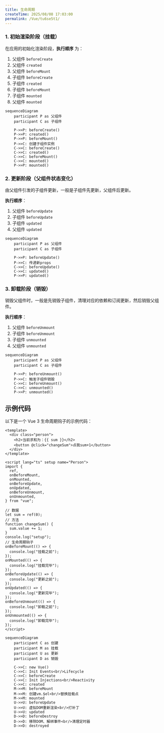 ```yaml
---
title: 生命周期
createTime: 2025/08/08 17:03:00
permalink: /Vue/tu6se5t1/
---
```


### 1. 初始渲染阶段（挂载）

在应用的初始化渲染阶段，**执行顺序** 为：

1. 父组件 `beforeCreate`
2. 父组件 `created`
3. 父组件 `beforeMount`
4. 子组件 `beforeCreate`
5. 子组件 `created`
6. 子组件 `beforeMount`
7. 子组件 `mounted`
8. 父组件 `mounted`

```mermaid
sequenceDiagram
    participant P as 父组件
    participant C as 子组件

    P->>P: beforeCreate()
    P->>P: created()
    P->>P: beforeMount()
    P->>C: 创建子组件实例
    C->>C: beforeCreate()
    C->>C: created()
    C->>C: beforeMount()
    C->>C: mounted()
    P->>P: mounted()
```

### 2. 更新阶段（父组件状态变化）

由父组件引发的子组件更新，一般是子组件先更新，父组件后更新。

**执行顺序**：

1. 父组件 `beforeUpdate`
2. 子组件 `beforeUpdate`
3. 子组件 `updated`
4. 父组件 `updated`

```mermaid
sequenceDiagram
    participant P as 父组件
    participant C as 子组件

    P->>P: beforeUpdate()
    P->>C: 传递新props
    C->>C: beforeUpdate()
    C->>C: updated()
    P->>P: updated()
```

### 3. 卸载阶段（销毁）

销毁父组件时，一般是先销毁子组件，清理对应的依赖和订阅更新，然后销毁父组件。

**执行顺序**：

1. 父组件 `beforeUnmount`
2. 子组件 `beforeUnmount`
3. 子组件 `unmounted`
4. 父组件 `unmounted`

```mermaid
sequenceDiagram
    participant P as 父组件
    participant C as 子组件

    P->>P: beforeUnmount()
    P->>C: 触发子组件销毁
    C->>C: beforeUnmount()
    C->>C: unmounted()
    P->>P: unmounted()
```

## 示例代码

以下是一个 Vue 3 生命周期钩子的示例代码：

```vue
<template>
  <div class="person">
    <h2>当前求和为：{{ sum }}</h2>
    <button @click="changeSum">点我sum+1</button>
  </div>
</template>

<script lang="ts" setup name="Person">
import {
  ref,
  onBeforeMount,
  onMounted,
  onBeforeUpdate,
  onUpdated,
  onBeforeUnmount,
  onUnmounted,
} from "vue";

// 数据
let sum = ref(0);
// 方法
function changeSum() {
  sum.value += 1;
}
console.log("setup");
// 生命周期钩子
onBeforeMount(() => {
  console.log("挂载之前");
});
onMounted(() => {
  console.log("挂载完毕");
});
onBeforeUpdate(() => {
  console.log("更新之前");
});
onUpdated(() => {
  console.log("更新完毕");
});
onBeforeUnmount(() => {
  console.log("卸载之前");
});
onUnmounted(() => {
  console.log("卸载完毕");
});
</script>
```

```mermaid
sequenceDiagram
    participant C as 创建
    participant M as 挂载
    participant U as 更新
    participant D as 销毁

    C->>C: new Vue()
    C->>C: Init Events<br/>Lifecycle
    C->>C: beforeCreate
    C->>C: Init Injections<br/>Reactivity
    C->>C: created
    M->>M: beforeMount
    M->>M: 创建vm.$el<br/>替换挂载点
    M->>M: mounted
    U->>U: beforeUpdate
    U->>U: 虚拟DOM重新渲染<br/>打补丁
    U->>U: updated
    D->>D: beforeDestroy
    D->>D: 移除DOM、解绑事件<br/>清理定时器
    D->>D: destroyed

```
